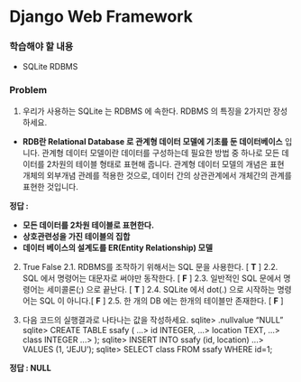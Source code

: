 # Django Web Framework

### 학습해야 할 내용

- SQLite RDBMS



### Problem

1. 우리가 사용하는  SQLite 는 RDBMS 에 속한다.  RDBMS 의 특징을 2가지만 장성하세요.

- **RDB란 Relational Database 로 관계형 데이터 모델에 기초를 둔 데이터베이스** 입니다. 관계형 데이터 모델이란 데이터를 구성하는데 필요한 방법 중 하나로 모든 데이터를 2차원의 테이블 형태로 표현해 줍니다. 관계형 데이터 모델의 개념은 표현 개체의 외부개념 관례를 적용한 것으로, 데이터 간의 상관관계에서 개체간의 관계를 표현한 것입니다.



**정답 :** 

- **모든 데이터를 2차원 테이블로 표현한다.**
- **상호관련성을 가진 테이블의 집합**
- **데이터 베이스의 설계도를 ER(Entity Relationship) 모델**



2. True False
   2.1. RDBMS를 조작하기 위해서는 SQL 문을 사용한다. [ **T** ]
   2.2. SQL 에서 명령어는 대문자로 써야만 동작한다. [ **F** ]
   2.3. 일반적인 SQL 문에서 명령어는 세미콜론(;) 으로 끝난다. [ **T** ]
   2.4. SQLite 에서 dot(.) 으로 시작하는 명령어는 SQL 이 아니다.[ **F** ]
   2.5. 한 개의 DB 에는 한개의 테이블만 존재한다. [ **F** ]



3. 다음 코드의 실행결과로 나타나는 값을 작성하세요.
   sqlite> .nullvalue “NULL”
   sqlite> CREATE TABLE ssafy (
   ...> id INTEGER,
   ...> location TEXT,
   ...> class INTEGER
   ...> );
   sqlite> INSERT INTO ssafy (id, location)
   ...> VALUES (1, ‘JEJU’);
   sqlite> SELECT class FROM ssafy WHERE id=1;

**정답 : NULL**